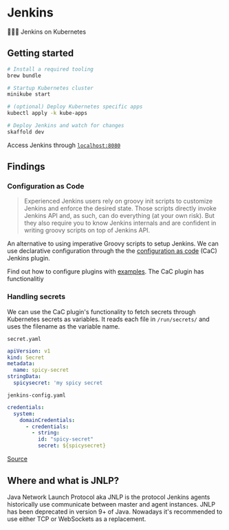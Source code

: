 # Jenkins

🤵🏼‍♂️ Jenkins on Kubernetes

## Getting started


```bash
# Install a required tooling
brew bundle

# Startup Kubernetes cluster
minikube start

# (optional) Deploy Kubernetes specific apps
kubectl apply -k kube-apps

# Deploy Jenkins and watch for changes
skaffold dev
```

Access Jenkins through [`localhost:8080`](http://localhost:8080)

## Findings

### Configuration as Code

> Experienced Jenkins users rely on groovy init scripts to customize Jenkins and enforce the desired state. Those scripts directly invoke Jenkins API and, as such, can do everything (at your own risk). But they also require you to know Jenkins internals and are confident in writing groovy scripts on top of Jenkins API.

An alternative to using imperative Groovy scripts to setup Jenkins. We can use declarative configuration through the the [configuration as code](https://github.com/jenkinsci/configuration-as-code-plugin) (CaC) Jenkins plugin.

Find out how to configure plugins with [examples](https://github.com/jenkinsci/configuration-as-code-plugin#initial-configuration). The CaC plugin has functionalitiy 

### Handling secrets

We can use the CaC plugin's functionality to fetch secrets through Kubernetes secrets as variables. It reads each file in `/run/secrets/` and uses the filename as the variable name.


`secret.yaml`

```yaml
apiVersion: v1
kind: Secret
metadata:
  name: spicy-secret
stringData:
  spicysecret: 'my spicy secret
```

`jenkins-config.yaml`

```yaml
credentials:
  system:
    domainCredentials:
      - credentials:
        - string:
          id: "spicy-secret"
          secret: ${spicysecret}
```

[Source](https://github.com/jenkinsci/configuration-as-code-plugin/blob/master/docs/features/secrets.adoc#kubernetes-secrets)

## Where and what is JNLP?

Java Network Launch Protocol aka JNLP is the protocol Jenkins agents historically use communicate between master and agent instances. JNLP has been deprecated in version 9+ of Java. Nowadays it's recommended to use either TCP or WebSockets as a replacement.
